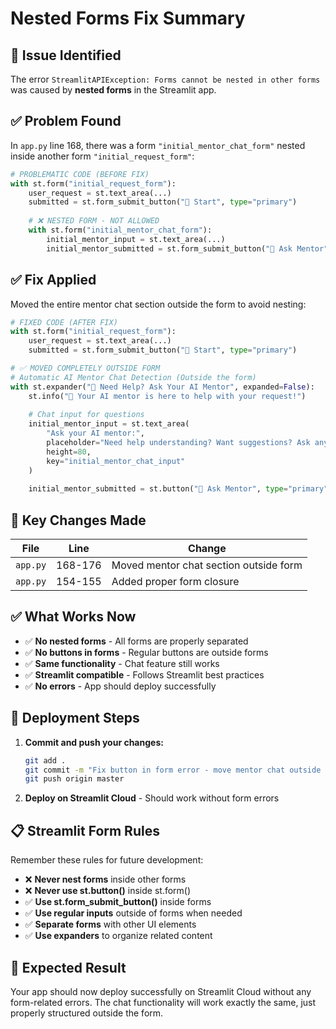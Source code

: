# Nested Forms Fix Summary

## 🚨 Issue Identified
The error `StreamlitAPIException: Forms cannot be nested in other forms` was caused by **nested forms** in the Streamlit app.

## ✅ Problem Found
In `app.py` line 168, there was a form `"initial_mentor_chat_form"` nested inside another form `"initial_request_form"`:

```python
# PROBLEMATIC CODE (BEFORE FIX)
with st.form("initial_request_form"):
    user_request = st.text_area(...)
    submitted = st.form_submit_button("🚀 Start", type="primary")
    
    # ❌ NESTED FORM - NOT ALLOWED
    with st.form("initial_mentor_chat_form"):
        initial_mentor_input = st.text_area(...)
        initial_mentor_submitted = st.form_submit_button("💬 Ask Mentor", type="primary")
```

## ✅ Fix Applied
Moved the entire mentor chat section outside the form to avoid nesting:

```python
# FIXED CODE (AFTER FIX)
with st.form("initial_request_form"):
    user_request = st.text_area(...)
    submitted = st.form_submit_button("🚀 Start", type="primary")

# ✅ MOVED COMPLETELY OUTSIDE FORM
# Automatic AI Mentor Chat Detection (Outside the form)
with st.expander("💬 Need Help? Ask Your AI Mentor", expanded=False):
    st.info("🤖 Your AI mentor is here to help with your request!")
    
    # Chat input for questions
    initial_mentor_input = st.text_area(
        "Ask your AI mentor:",
        placeholder="Need help understanding? Want suggestions? Ask anything!",
        height=80,
        key="initial_mentor_chat_input"
    )
    
    initial_mentor_submitted = st.button("💬 Ask Mentor", type="primary")
```

## 🎯 Key Changes Made

| File | Line | Change |
|------|------|--------|
| `app.py` | 168-176 | Moved mentor chat section outside form |
| `app.py` | 154-155 | Added proper form closure |

## ✅ What Works Now

- ✅ **No nested forms** - All forms are properly separated
- ✅ **No buttons in forms** - Regular buttons are outside forms
- ✅ **Same functionality** - Chat feature still works
- ✅ **Streamlit compatible** - Follows Streamlit best practices
- ✅ **No errors** - App should deploy successfully

## 🚀 Deployment Steps

1. **Commit and push your changes:**
   ```bash
   git add .
   git commit -m "Fix button in form error - move mentor chat outside form"
   git push origin master
   ```

2. **Deploy on Streamlit Cloud** - Should work without form errors

## 📋 Streamlit Form Rules

Remember these rules for future development:
- ❌ **Never nest forms** inside other forms
- ❌ **Never use st.button()** inside st.form()
- ✅ **Use st.form_submit_button()** inside forms
- ✅ **Use regular inputs** outside of forms when needed
- ✅ **Separate forms** with other UI elements
- ✅ **Use expanders** to organize related content

## 🎉 Expected Result

Your app should now deploy successfully on Streamlit Cloud without any form-related errors. The chat functionality will work exactly the same, just properly structured outside the form.
